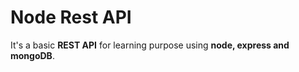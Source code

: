 # Node Rest API

It's a basic **REST API** for learning purpose using **node, express and mongoDB**.
